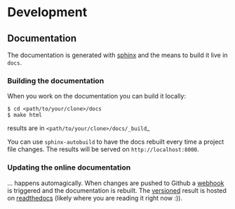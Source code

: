 # Development

## Documentation

The documentation is generated with [sphinx](http://www.sphinx-doc.org/) and the means to build it live in `docs`.

### Building the documentation

When you work on the documentation you can build it locally:

    $ cd <path/to/your/clone>/docs
    $ make html
    
results are in `<path/to/your/clone>/docs/_build`_

You can use `sphinx-autobuild` to have the docs rebuilt every time a project file changes. The results will be served on `http://localhost:8000`.

### Updating the online documentation

... happens automagically. When changes are pushed to Github a [webhook](http://read-the-docs.readthedocs.org/en/latest/webhooks.html#github) is triggered and the documentation is rebuilt. The [versioned](http://docs.readthedocs.org/en/latest/versions.html) result is hosted on [readthedocs](http://mau-mau.readthedocs.org) (likely where you are reading it right now :)).
